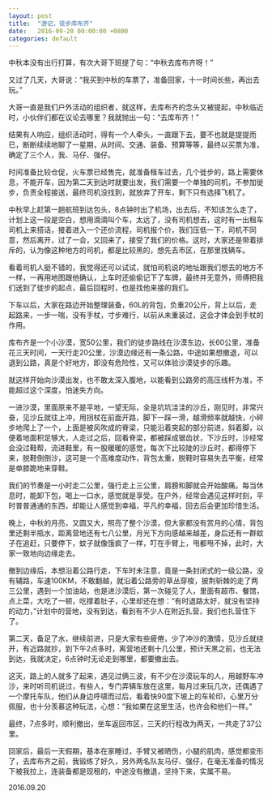 ```yaml
---
layout: post
title:  "游记，徒步库布齐"
date:   2016-09-20 00:00:00 +0800
categories: default
---
```


中秋本没有出行打算，有次大哥下班提了句：“中秋去库布齐呀！”

又过了几天，大哥说：“我买到中秋的车票了，准备回家，十一时间长些，再出去玩。”

大哥一直是我们户外活动的组织者，就这样，去库布齐的念头又被提起，中秋临近时，小伙伴们都在议论去哪里？我就抛出一句：“去库布齐！”

结果有人响应，组织活动时，得有一个人牵头，一直跟下去，要不也就是提提而已，断断续续地聊了一星期，从时间、交通、装备、预算等等，最终以买票为准，确定了三个人，我、马仔、强仔。

时间准备比较仓促，火车票已经售完，就准备租车过去，几个徙步的，路上需要休息，不能开车，因为第二天到达时就要出发，我们需要一个单独的司机，不参加徙步，负责全程接送，最终司机没找到，就放弃了开车，剩下只有选择飞机了。

中秋早上赶第一趟航班到达包头，8点钟时出了机场，出去后，不知该怎么走了，计划上这一段是空白，想用滴滴叫个车，太远了，没有司机想去，这时有一出租车司机上来搭话，接着进入一个还价流程，司机报个价，我们压低一下，司机不同意，然后离开，过了一会，又回来了，接受了我们的价格。这时，大家还是带着排斥的，认为像这种地方的司机，都是比较黑的，想先去市区，在那里找辆车。

看着司机人挺不错的，我觉得还可以试试，就怕司机说的地址跟我们想去的地方不一样，一再用地图跟他确认，上车时还偷偷记下了车牌，最终并无意外，师傅把我们送到了徙步的起点，最后回程时，也是找他来接的我们。

下车以后，大家在路边开始整理装备，60L的背包，负重20公斤，背上以后，走起路来，一步一喘，没有手杖，寸步难行，以前从未重装过，这会才体会到手杖的作用。

库布齐是一个小沙漠，宽50公里，我们的徒步路线在沙漠东边，长60公里，准备花三天时间，一天行走20公里，沙漠边缘还有一条公路，中途如果想撤退，可以退到公路，真是个好地方，即没有危险性，又可以体验沙漠徒步的乐趣。

就这样开始向沙漠出发，也不敢太深入腹地，以能看到公路旁的高压线杆为准，不能超过这个深度，怕迷失方向。

一进沙漠，里面原来不是平地，一望无际，全是坑坑洼洼的沙丘，刚见时，非常兴奋，见沙丘就往上冲，用拐杖在前面开路，脚下一踩一滑，越滑频率就越快，小碎步地爬上了一个，上面是被风吹成的脊梁，只能沿着突起的部分前进，斜着脚，以便着地面积足够大，人走过之后，回看脊梁，都被踩成锯齿状，下沙丘时，沙经常会没过鞋帮，流进鞋里，有一股暖暖的感觉，每次下比较陡的沙丘时，都得停下来，脱鞋倒倒沙，这可是一个高难度动作，背包太重，脱鞋时容易失去平衡，经常是单膝跪地来穿鞋。

我们的节奏是一小时走二公里，强行走上三公里，肩膀和脚就会开始酸痛。每当休息时，能卸下包，喝上一口水，感觉就是享受。在户外，经常会遇见这样时刻，平时普普通通的东西，却能让人感觉到幸福，平凡的幸福，回去后会更加珍惜生活。

晚上，中秋的月亮，又圆又大，照亮了整个沙漠，但大家都没有赏月的心情，背包里还剩半瓶水，距离营地还有七八公里，月光下方向感越来越差，身后还有一群蚊子在追赶，只要停下，蚊子就像饿疯了一样，叮在手臂上，甩都甩不掉，此时，大家一致地向边缘走去。

撤到边缘后，本想沿着公路行走，下车时未注意，竟是一条封闭式的一级公路，没有辅路，车速100KM，不敢翻越，就沿着公路旁的草丛穿梭，披荆斩棘的走了两三公里，遇到一个加油站，也是进沙漠后，第一次碰见了人，里面有超市、餐馆，点上菜，大吃了一顿，吃撑着肚子，心里却还在想：“有时退路太好，就没有坚持的动力，”计划中的营地，没有到达，看到有不少人在附近扎营，我们也扎营住下了。

第二天，备足了水，继续前进，只是大家有些疲倦，少了冲沙的激情，见沙丘就绕开，有近路就抄，到下午2点多时，离营地还剩十几公里，预计天黑之前，也无法到达，我就决定，6点钟时无论走到哪里，都要撤出去。

这天，路上的人就多了起来，遇见过俩三波，有不少在沙漠玩车的人，用越野车冲沙，来时听司机说过，有些人，专门弄辆车放在这里，每月过来玩几次，还偶遇了一个摩托车队，他们从身边呼啸而过后，看着快90度下坡上的车轮印，心里万分佩服，也十分羡慕这种玩法，心想：“我如果在这里生活，也许会和他们一样。”

最终，7点多时，顺利撤出，坐车返回市区，三天的行程改为两天，一共走了37公里。

回家后，最后一天假期，基本在家睡过，手臂又被晒伤，小腿的肌肉，感觉都变形了，去库布齐之前，我锻练了好久，另外两名队友马仔、强仔，在毫无准备的情况下被我拉上，连装备都是现租的，中途没有撤退，坚持下来，实属不易。

2016.09.20